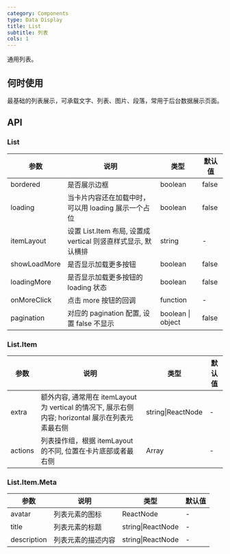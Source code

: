 ```yaml
---
category: Components
type: Data Display
title: List 
subtitle: 列表
cols: 1
---
```


通用列表。

## 何时使用

最基础的列表展示，可承载文字、列表、图片、段落，常用于后台数据展示页面。

## API

### List

| 参数     | 说明           | 类型     | 默认值       |
|----------|----------------|----------|--------------|
| bordered | 是否展示边框 | boolean   |  false  |
| loading | 当卡片内容还在加载中时，可以用 loading 展示一个占位 | boolean   |  false  |
| itemLayout | 设置 List.Item 布局, 设置成 vertical 则竖直样式显示, 默认横排 | string | - |
| showLoadMore    | 是否显示加载更多按钮 | boolean   |  false  |
| loadingMore  | 是否显示加载更多按钮的 loading 状态 | boolean   |  false  |
| onMoreClick    | 点击 more 按钮的回调 | function   | - |
| pagination | 对应的 pagination 配置, 设置 false 不显示 | boolean \| object   |  false  |

### List.Item

| 参数     | 说明           | 类型     | 默认值       |
---------|-------------|------|---------
| extra | 额外内容, 通常用在 itemLayout 为 vertical 的情况下, 展示右侧内容; horizontal 展示在列表元素最右侧 | string\|ReactNode |  -  |
| actions | 列表操作组，根据 itemLayout 的不同, 位置在卡片底部或者最右侧 | Array<ReactNode> |  -  |

### List.Item.Meta

| 参数     | 说明           | 类型     | 默认值       |
---------|-------------|------|---------
| avatar | 列表元素的图标 | ReactNode |  -  |
| title | 列表元素的标题 | string\|ReactNode |  -  |
| description | 列表元素的描述内容 | string\|ReactNode |  -  |
